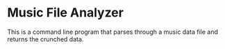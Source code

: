 # Music File Analyzer

This is a command line program that parses through a music data file and returns the crunched data.
